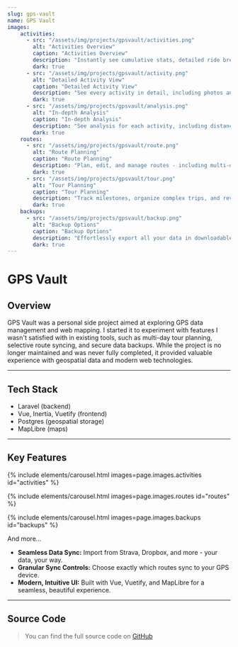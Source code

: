 ```yaml
---
slug: gps-vault
name: GPS Vault
images:
    activities: 
      - src: "/assets/img/projects/gpsvault/activities.png"
        alt: "Activities Overview"
        caption: "Activities Overview"
        description: "Instantly see cumulative stats, detailed ride breakdowns, and rich visualizations."
        dark: true
      - src: "/assets/img/projects/gpsvault/activity.png"
        alt: "Detailed Activity View"
        caption: "Detailed Activity View"
        description: "See every activity in detail, including photos and notes."
        dark: true
      - src: "/assets/img/projects/gpsvault/analysis.png"
        alt: "In-depth Analysis"
        caption: "In-depth Analysis"
        description: "See analysis for each activity, including distance, time, elevation, and more."
        dark: true
    routes:
      - src: "/assets/img/projects/gpsvault/route.png"
        alt: "Route Planning"
        caption: "Route Planning"
        description: "Plan, edit, and manage routes - including multi-day tours - directly on an interactive map."
        dark: true
      - src: "/assets/img/projects/gpsvault/tour.png"
        alt: "Tour Planning"
        caption: "Tour Planning"
        description: "Track milestones, organize complex trips, and revisit every detail."
        dark: true
    backups:
      - src: "/assets/img/projects/gpsvault/backup.png"
        alt: "Backup Options"
        caption: "Backup Options"
        description: "Effortlessly export all your data in downloadable ZIP files."
        dark: true
---
```


# GPS Vault

## Overview

GPS Vault was a personal side project aimed at exploring GPS data management and web mapping. I started it to 
experiment with features I wasn't satisfied with in existing tools, such as multi-day tour planning, selective route 
syncing, and secure data backups. While the project is no longer maintained and was never fully completed, it provided valuable experience with geospatial data and modern web technologies.

---

## Tech Stack

- Laravel (backend)
- Vue, Inertia, Vuetify (frontend)
- Postgres (geospatial storage)
- MapLibre (maps)

---


## Key Features

{% include elements/carousel.html images=page.images.activities id="activities" %}

{% include elements/carousel.html images=page.images.routes id="routes" %}

{% include elements/carousel.html images=page.images.backups id="backups" %}

And more...

- **Seamless Data Sync:** Import from Strava, Dropbox, and more - your data, your way.
- **Granular Sync Controls:** Choose exactly which routes sync to your GPS device.
- **Modern, Intuitive UI:** Built with Vue, Vuetify, and MapLibre for a seamless, beautiful experience.



---

## Source Code

> You can find the full source code on [GitHub](https://github.com/tobytwigger/gpsvault)